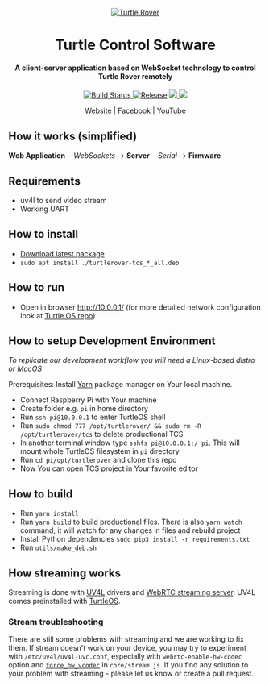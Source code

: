 <p align="center">
  <a href="http://turtlerover.com" alt="Turtle Rover"><img src="https://avatars3.githubusercontent.com/u/36553642?s=84&v=4" alt="Turtle Rover" /></a>
</p>
<h1 align="center">Turtle Control Software</h1>
<h4 align="center">A client-server application based on WebSocket technology to control Turtle Rover remotely
</h4>

<p align="center">
  <a href="https://travis-ci.org/TurtleRover/tcs">
    <img src="https://travis-ci.org/TurtleRover/tcs.svg?branch=master" alt="Build Status">
  </a>
  <a href="https://github.com/TurtleRover/tcs/releases">
    <img src="https://img.shields.io/github/release/TurtleRover/tcs.svg" alt="Release"></a>
  <a href="https://github.com/TurtleRover/tcs/blob/master/LICENSE">
      <img src="https://img.shields.io/github/license/TurtleRover/tcs.svg">
  </a>
  <a href="https://twitter.com/TurtleRover">
    <img src="https://img.shields.io/twitter/follow/TurtleRover.svg?style=social&label=Follow">
  </a>
</p>
<p align="center">
  <a href="http://turtlerover.com" alt="Website">Website</a> |
  <a href="https://www.facebook.com/TurtleRover/" alt="Facebook">Facebook</a> |
  <a href="https://www.youtube.com/channel/UCxukvEct3wP0S5FACa3uelA" alt="YouTube">YouTube</a>
</p>

## How it works (simplified)

**Web Application** --_WebSockets_--> **Server** --_Serial_--> **Firmware**

## Requirements
 * uv4l to send video stream
 * Working UART

## How to install
 * [Download latest package](https://github.com/TurtleRover/tcs/releases)
 * `sudo apt install ./turtlerover-tcs_*_all.deb`

## How to run
 * Open in browser http://10.0.0.1/ (for more detailed network configuration look at [Turtle OS repo](https://github.com/TurtleRover/turtleos))

## How to setup Development Environment
_To replicate our development workflow you will need a Linux-based distro or MacOS_

Prerequisites: Install [Yarn](https://yarnpkg.com/lang/en/docs/install/) package manager on Your local machine.

* Connect Raspberry Pi with Your machine
* Create folder e.g. `pi` in home directory
* Run `ssh pi@10.0.0.1` to enter TurtleOS shell
* Run `sudo chmod 777 /opt/turtlerover/ && sudo rm -R /opt/turtlerover/tcs` to delete productional TCS
* In another terminal window type `sshfs pi@10.0.0.1:/ pi`. This will mount whole TurtleOS filesystem in `pi` directory
* Run `cd pi/opt/turtlerover` and clone this repo 
* Now You can open TCS project in Your favorite editor

## How to build
 * Run `yarn install`
 * Run `yarn build` to build productional files. There is also `yarn watch` command, it will watch for any changes in files and rebuild project
 * Install Python dependencies `sudo pip3 install -r requirements.txt`
 * Run `utils/make_deb.sh`

## How streaming works
Streaming is done with [UV4L](https://www.linux-projects.org/uv4l/) drivers and [WebRTC streaming server](https://www.linux-projects.org/uv4l/webrtc-extension/). UV4L comes preinstalled with [TurtleOS](https://github.com/TurtleRover/TurtleOS).
### Stream troubleshooting
There are still some problems with streaming and we are working to fix them. If stream doesn't work on your device, you may try to experiment with `/etc/uv4l/uv4l-uvc.conf`, especially with `webrtc-enable-hw-codec` option and [`force_hw_vcodec`](https://github.com/TurtleRover/tcs/blob/984120b8469f603650f3c6f979bfc96e2dcbbbde/client/src/js/core/stream.js#L72) in `core/stream.js`. If you find any solution to your problem with streaming - please let us know or create a pull request.

